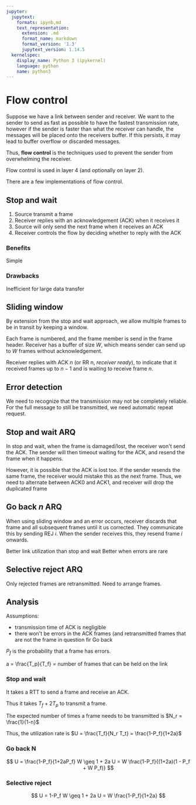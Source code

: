 ```yaml
---
jupyter:
  jupytext:
    formats: ipynb,md
    text_representation:
      extension: .md
      format_name: markdown
      format_version: '1.3'
      jupytext_version: 1.14.5
  kernelspec:
    display_name: Python 3 (ipykernel)
    language: python
    name: python3
---
```


# Flow control

Suppose we have a link between sender and receiver.
We want to the sender to send as fast as possible to have the fastest transmission rate,
however if the sender is faster than what the receiver can handle,
the messages will be placed onto the receivers buffer.
If this persists, it may lead to buffer overflow or discarded messages.

Thus, **flow control** is the techniques used to prevent the sender from overwhelming the receiver.

Flow control is used in layer 4 (and optionally on layer 2).

There are a few implementations of flow control.

## Stop and wait

1. Source transmit a frame
2. Receiver replies with an acknowledgement (ACK) when it receives it
3. Source will only send the next frame when it receives an ACK
4. Receiver controls the flow by deciding whether to reply with the ACK

### Benefits

Simple

### Drawbacks

Inefficient for large data transfer

## Sliding window

By extension from the stop and wait approach,
we allow multiple frames to be in transit by keeping a window.

Each frame is numbered, and the frame member is send in the frame header.
Receiver has a buffer of size $W$, which means sender can send up to $W$ frames without acknowledgement.

Receiver replies with ACK $n$ (or RR n, _receiver ready_),
to indicate that it received frames up to $n-1$ and is waiting to receive frame $n$.


## Error detection

We need to recognize that the transmission may not be completely reliable.
For the full message to still be transmitted, we need automatic repeat request.

## Stop and wait ARQ

In stop and wait, when the frame is damaged/lost,
the receiver won't send the ACK.
The sender will then timeout waiting for the ACK, and resend the frame when it happens.

However, it is possible that the ACK is lost too.
If the sender resends the same frame, the receiver would mistake this as the next frame.
Thus, we need to alternate between ACK0 and ACK1,
and receiver will drop the duplicated frame 

## Go back $n$ ARQ

When using sliding window and an error occurs,
receiver discards that frame and all subsequent frames until it us corrected.
They communicate this by sending REJ $i$.
When the sender receives this, they resend frame $i$ onwards.

Better link utilization than stop and wait
Better when errors are rare

## Selective reject ARQ

Only rejected frames are retransmitted.
Need to arrange frames.

## Analysis

Assumptions:
* transmission time of ACK is negligible
* there won't be errors in the ACK frames (and retransmitted frames that are not the frame in question fir Go back 

$P_f$ is the probability that a frame has errors.

a = \frac{T_p}{T_f} = number of frames that can be held on the link

### Stop and wait

It takes a RTT to send a frame and receive an ACK.

Thus it takes $T_f + 2T_p$ to transmit a frame.

The expected number of times a frame needs to be transmitted is $N_r =  \frac{1}{1-n}$

Thus, the utilization rate is $U = \frac{T_f}{N_r T_t} = \frac{1-P_f}{1+2a}$

### Go back N

$$
U = \frac{1-P_f}{1+2aP_f} W \geq 1 + 2a
U = W \frac{1-P_f}{(1+2a)(1 - P_f + W P_f)}
$$ 


### Selective reject

$$
U = 1-P_f W \geq 1 + 2a
U = W \frac{1-P_f}{1+2a}
$$ 
